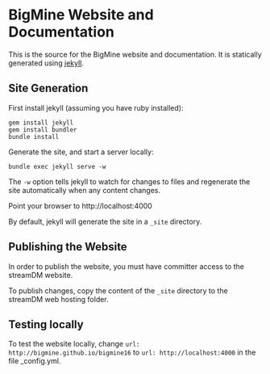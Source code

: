 # BigMine Website and Documentation
This is the source for the BigMine website and documentation. It is statically generated using [jekyll](http://jekyllrb.com).

## Site Generation
First install jekyll (assuming you have ruby installed):

```
gem install jekyll
gem install bundler
bundle install
```

Generate the site, and start a server locally:
```
bundle exec jekyll serve -w
```

The `-w` option tells jekyll to watch for changes to files and regenerate the site automatically when any content changes.

Point your browser to http://localhost:4000

By default, jekyll will generate the site in a `_site` directory.


## Publishing the Website
In order to publish the website, you must have committer access to the streamDM website.


To publish changes, copy the content of the `_site` directory to the streamDM web hosting folder.

## Testing locally

To test the website locally, change `url: http://bigmine.github.io/bigmine16` to `url: http://localhost:4000` in the file _config.yml.
